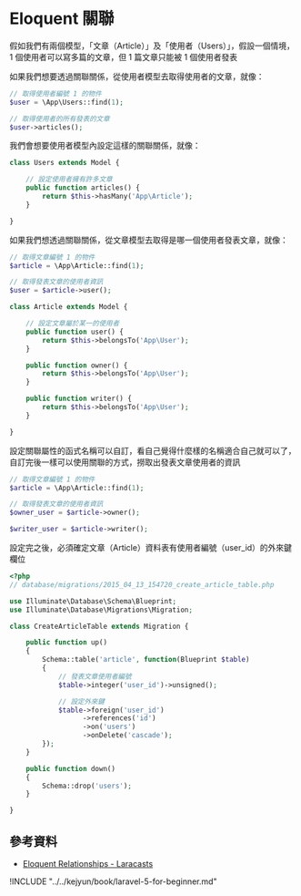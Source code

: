 # Eloquent 關聯


假如我們有兩個模型，「文章（Article）」及「使用者（Users）」，假設一個情境，1 個使用者可以寫多篇的文章，但 1 篇文章只能被 1 個使用者發表

如果我們想要透過關聯關係，從使用者模型去取得使用者的文章，就像：

```php
// 取得使用者編號 1 的物件
$user = \App\Users::find(1);

// 取得使用者的所有發表的文章
$user->articles();
```

我們會想要使用者模型內設定這樣的關聯關係，就像：


```php
class Users extends Model {

    // 設定使用者擁有許多文章
    public function articles() {
        return $this->hasMany('App\Article');
    }

}
```

如果我們想透過關聯關係，從文章模型去取得是哪一個使用者發表文章，就像：

```php
// 取得文章編號 1 的物件
$article = \App\Article::find(1);

// 取得發表文章的使用者資訊
$user = $article->user();
```

```php
class Article extends Model {

    // 設定文章屬於某一的使用者
    public function user() {
        return $this->belongsTo('App\User');
    }

    public function owner() {
        return $this->belongsTo('App\User');
    }

    public function writer() {
        return $this->belongsTo('App\User');
    }

}
```

設定關聯屬性的函式名稱可以自訂，看自己覺得什麼樣的名稱適合自己就可以了，自訂完後一樣可以使用關聯的方式，撈取出發表文章使用者的資訊

```php
// 取得文章編號 1 的物件
$article = \App\Article::find(1);

// 取得發表文章的使用者資訊
$owner_user = $article->owner();

$writer_user = $article->writer();
```

設定完之後，必須確定文章（Article）資料表有使用者編號（user_id）的外來鍵欄位

```php
<?php
// database/migrations/2015_04_13_154720_create_article_table.php

use Illuminate\Database\Schema\Blueprint;
use Illuminate\Database\Migrations\Migration;

class CreateArticleTable extends Migration {

    public function up()
    {
        Schema::table('article', function(Blueprint $table)
        {
            // 發表文章使用者編號
            $table->integer('user_id')->unsigned();

            // 設定外來鍵
            $table->foreign('user_id')
                  ->references('id')
                  ->on('users')
                  ->onDelete('cascade');
        });
    }

    public function down()
    {
        Schema::drop('users');
    }

}

```

## 參考資料
* [Eloquent Relationships - Laracasts](https://laracasts.com/series/laravel-5-fundamentals/episodes/14)


!INCLUDE "../../kejyun/book/laravel-5-for-beginner.md"
